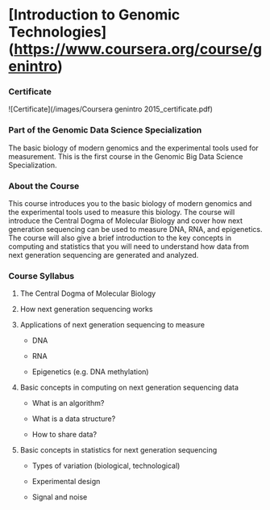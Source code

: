 # [Introduction to Genomic Technologies] (https://www.coursera.org/course/genintro) 

### Certificate
![Certificate](/images/Coursera genintro 2015_certificate.pdf)

### Part of the Genomic Data Science Specialization
The basic biology of modern genomics and the experimental tools used for measurement. This is the first course in the Genomic Big Data Science Specialization.


### About the Course
This course introduces you to the basic biology of modern genomics and the experimental tools used to measure this biology. The course will introduce the Central Dogma of Molecular Biology and cover how next generation sequencing can be used to measure DNA, RNA, and epigenetics. The course will also give a brief introduction to the key concepts in computing and statistics that you will need to understand how data from next generation sequencing are generated and analyzed.

### Course Syllabus
1. The Central Dogma of Molecular Biology

2. How next generation sequencing works

3. Applications of next generation sequencing to measure

    - DNA

    - RNA
    
    - Epigenetics (e.g. DNA methylation)

4. Basic concepts in computing on next generation sequencing data
    
    - What is an algorithm? 

    - What is a data structure?

    - How to share data? 

5. Basic concepts in statistics for next generation sequencing

    - Types of variation (biological, technological)
    
    - Experimental design
    
    - Signal and noise
